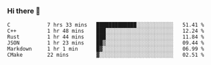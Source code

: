### Hi there 👋

<!--
**WShiBin/WShiBin** is a ✨ _special_ ✨ repository because its `README.md` (this file) appears on your GitHub profile.

Here are some ideas to get you started:

- 🔭 I’m currently working on ...
- 🌱 I’m currently learning ...
- 👯 I’m looking to collaborate on ...
- 🤔 I’m looking for help with ...
- 💬 Ask me about ...
- 📫 How to reach me: ...
- 😄 Pronouns: ...
- ⚡ Fun fact: ...
-->

<!--START_SECTION:waka-->

```text
C            7 hrs 33 mins   █████████████░░░░░░░░░░░░   51.41 %
C++          1 hr 48 mins    ███░░░░░░░░░░░░░░░░░░░░░░   12.24 %
Rust         1 hr 44 mins    ███░░░░░░░░░░░░░░░░░░░░░░   11.84 %
JSON         1 hr 23 mins    ██▒░░░░░░░░░░░░░░░░░░░░░░   09.44 %
Markdown     1 hr 1 min      █▓░░░░░░░░░░░░░░░░░░░░░░░   06.99 %
CMake        22 mins         ▓░░░░░░░░░░░░░░░░░░░░░░░░   02.51 %
```

<!--END_SECTION:waka-->
